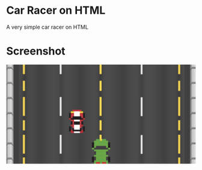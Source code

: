 # Car Racer on HTML
A very simple car racer on HTML
# Screenshot
![Car Racer](screenshotcarracer.png)
